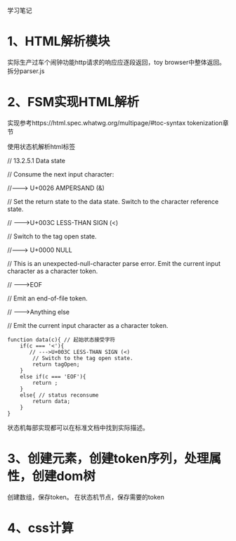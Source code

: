 学习笔记
# 1、HTML解析模块
实际生产过车个闹钟功能http请求的响应应逐段返回，toy browser中整体返回。
拆分parser.js

# 2、FSM实现HTML解析
实现参考https://html.spec.whatwg.org/multipage/#toc-syntax  tokenization章节

使用状态机解析html标签

// 13.2.5.1 Data state

// Consume the next input character:

//---> U+0026 AMPERSAND (&)

// Set the return state to the data state. Switch to the character reference state.

// --->U+003C LESS-THAN SIGN (<)

// Switch to the tag open state.

//---> U+0000 NULL

// This is an unexpected-null-character parse error. Emit the current input character as a character token.

// --->EOF

// Emit an end-of-file token.

// --->Anything else

// Emit the current input character as a character token.

```
function data(c){ // 起始状态接受字符 
    if(c === '<'){
       // --->U+003C LESS-THAN SIGN (<)
        // Switch to the tag open state.
        return tagOpen;
    }
    else if(c === 'EOF'){
        return ;
    }
    else{ // status reconsume
        return data;
    }
}

```

状态机每部实现都可以在标准文档中找到实际描述。

# 3、创建元素，创建token序列，处理属性，创建dom树

创建数组，保存token。
在状态机节点，保存需要的token

# 4、css计算



